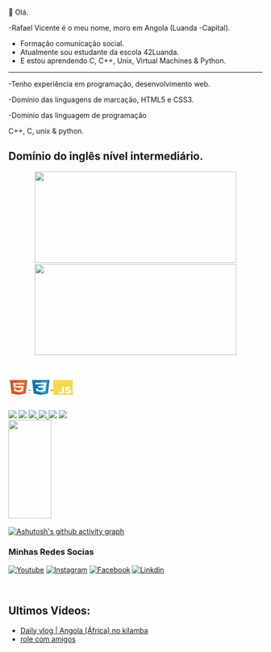 
### 

👋 Olá.

-Rafael Vicente é o meu nome, moro em Angola (Luanda -Capital).
- Formação comunicação social.
- Atualmente sou estudante da escola 42Luanda.
- E estou aprendendo C, C++, Unix, Virtual Machines & Python.
-------------------------------------------------------------------

-Tenho experiência em programação, desenvolvimento web.

-Domínio das linguagens de marcação, HTML5 e CSS3.

-Domínio das linguagem de programação 

C++, C,  unix & python.

Domínio do inglês nível intermediário.
-------------------------------------------------------------------

<div align="center">
  <a href="https://github.com/RafaelVicen">

  <img width="400" height="180em" src="https://github-readme-stats.vercel.app/api?username=RafaelVicen&show_icons=true&theme=dark#gh-dark-mode-only"/>
  <img width="400" height="180em" src="https://github-readme-stats.vercel.app/api/top-langs/?username=RafaelVicen&layout=compact&langs_count=16&theme=dark"/>
</div>

  ##

<div style="display: inline_block"><br>
  <img align="center" alt="HTML" height="30" width="40" src="https://raw.githubusercontent.com/devicons/devicon/master/icons/html5/html5-original.svg">
  <img align="center" alt="CSS" height="30" width="40" src="https://raw.githubusercontent.com/devicons/devicon/master/icons/css3/css3-original.svg">
  <img align="center" alt="Js" height="30" width="40" src="https://raw.githubusercontent.com/devicons/devicon/master/icons/javascript/javascript-plain.svg">


  
</div>

  ##

<div>
  <a href="#" target="_blank"><img src="https://img.shields.io/badge/YouTube-FF0000?style=for-the-badge&logo=youtube&logoColor=white" target="_blank"></a>
 <a href = "mailto:vicenterafael451@gmail.com" target="_blank"><img src="https://img.shields.io/badge/-Gmail-%23333?style=for-the-badge&logo=gmail&logoColor=white" target="_blank"></a>
  <a href ="https://www.facebook.com/profile.php?id=100024639436819" target="_blank"><img src = "https://img.shields.io/badge/Facebook-1877F2?style=for-the-badge&logo=facebook&logoColor=white" /> </a>
   <a href ="https://www.instagram.com/rafael_vicente67/" target="_blank"><img src = "https://img.shields.io/badge/Instagram-E4405F?style=for-the-badge&logo=instagram&logoColor=white" /> </a>
 <a href="https://www.linkedin.com/" target="_blank"><img src="https://img.shields.io/badge/-LinkedIn-%230077B5?style=for-the-badge&logo=linkedin&logoColor=white" target="_blank"></a>
 <a href="https://github.com/RafaelVicen" target="_blank"><img src= "https://img.shields.io/badge/GitHub-100000?style=for-the-badge&logo=github&logoColor=white"></a>
</div>




  <img width="41%" height="195px" src="https://github-readme-stats.vercel.app/api/top-langs/?username=RafaelVicen&layout=compact&hide_border=true&title_color=ff91a4&text_color=ff91a4&bg_color=0d1117" />
</div>


[![Ashutosh's github activity graph](https://github-readme-activity-graph.vercel.app/graph?username=RafaelVicen&bg_color=0d1117&color=b13583&line=b13583&point=ff9494&area=true&hide_border=true)](https://github.com/ashutosh00710/github-readme-activity-graph)

### Minhas Redes Socias

[![Youtube](https://img.shields.io/badge/YouTube-FF0000?style=for-the-badge&logo=youtube&logoColor=white)](https://www.youtube.com/c/R’Vincy10)
[![Instagram](https://img.shields.io/badge/Instagram-E4405F?style=for-the-badge&logo=instagram&logoColor=white)](https://www.instagram.com/rafael_vicente67)
[![Facebook](https://img.shields.io/badge/Facebook-1877F2?style=for-the-badge&logo=facebook&logoColor=white)](https://www.facebook.com/profile.php?id=100024639436819)
[![Linkdin](https://img.shields.io/badge/LinkedIn-0077B5?style=for-the-badge&logo=linkedin&logoColor=white)](https://www.linkedin.com/in/rafael-vicente-127b75246/)
















</div> <br>

## Ultimos Videos:
- [Daily vlog | Angola (África) no kilamba](https://www.youtube.com/watch?v=eEg4OF6I0zs&t=0s)
- [role com amigos](https://www.youtube.com/watch?v=WGk3-vPLTMw)<br>

